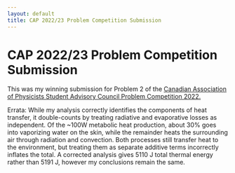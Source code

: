 ```yaml
---
layout: default
title: CAP 2022/23 Problem Competition Submission
---
```


# CAP 2022/23 Problem Competition Submission

This was my winning submission for Problem 2 of the [Canadian Association of Physicists Student Advisory Council Problem Competition 2022.](https://sac.cap.ca/index.php/events/sac-problem-competition-2022/) 

<object data="/docs/assets/CAP_2022_2023_Problem_Competition_Jared_Popowski.pdf" type="application/pdf" width="100%" height="800px">
</object>

Errata: While my analysis correctly identifies the components of heat transfer, it double-counts by treating radiative and evaporative losses as independent. Of the ~100W metabolic heat production, about 30% goes into vaporizing water on the skin, while the remainder heats the surrounding air through radiation and convection. Both processes still transfer heat to the environment, but treating them as separate additive terms incorrectly inflates the total. A corrected analysis gives 5110 J total thermal energy rather than 5191 J, however my conclusions remain the same.
